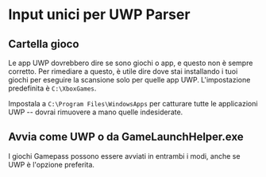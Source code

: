 # Input unici per UWP Parser

## Cartella gioco

Le app UWP dovrebbero dire se sono giochi o app, e questo non è sempre corretto. Per rimediare a questo, è utile dire dove stai installando i tuoi giochi per eseguire la scansione solo per quelle app UWP. L'impostazione predefinita è `C:\XboxGames`.

Impostala a `C:\Program Files\WindowsApps` per catturare tutte le applicazioni UWP -- dovrai rimuovere a mano quelle indesiderate.

## Avvia come UWP o da GameLaunchHelper.exe

I giochi Gamepass possono essere avviati in entrambi i modi, anche se UWP è l'opzione preferita.
